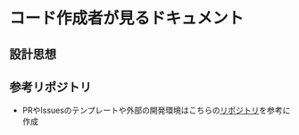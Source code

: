 # コード作成者が見るドキュメント


## 設計思想


## 参考リポジトリ
- PRやIssuesのテンプレートや外部の開発環境はこちらの[リポジトリ](https://github.com/haritaku/python-template)を参考に作成
